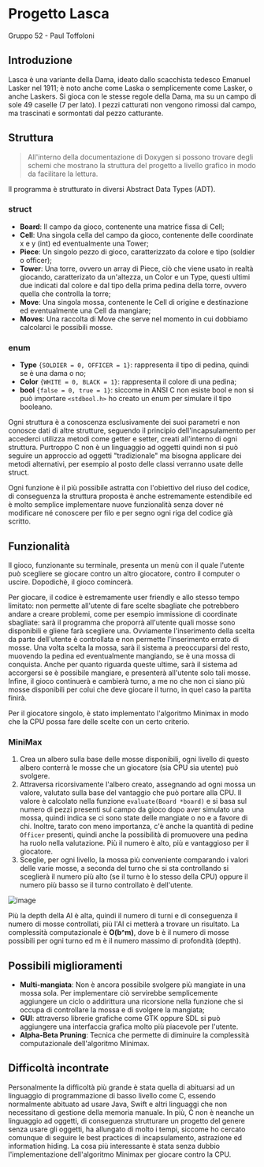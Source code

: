 # Progetto Lasca
Gruppo 52 - Paul Toffoloni

## Introduzione

Lasca è una variante della Dama, ideato dallo scacchista tedesco Emanuel Lasker nel 1911;
è noto anche come Laska o semplicemente come Lasker, o anche Laskers.
Si gioca con le stesse regole della Dama, ma su un campo di sole 49 caselle (7 per lato).
I pezzi catturati non vengono rimossi dal campo, ma trascinati e sormontati dal pezzo catturante.

## Struttura
> All'interno della documentazione di Doxygen si possono trovare degli schemi che mostrano
> la struttura del progetto a livello grafico in modo da facilitare la lettura.

Il programma è strutturato in diversi Abstract Data Types (ADT).
### struct
- **Board**: Il campo da gioco, contenente una matrice fissa di Cell;
- **Cell**: Una singola cella del campo da gioco, contenente delle coordinate x e y (int) ed eventualmente una Tower;
- **Piece**: Un singolo pezzo di gioco, caratterizzato da colore e tipo (soldier o officer);
- **Tower**: Una torre, ovvero un array di Piece, ciò che viene usato in realtà giocando, caratterizato da un'altezza,
  un Color e un Type, questi ultimi due indicati dal colore e dal tipo della prima pedina della torre,
  ovvero quella che controlla la torre;
- **Move**: Una singola mossa, contenente le Cell di origine e destinazione ed eventualmente una Cell da mangiare;
- **Moves**: Una raccolta di Move che serve nel momento in cui dobbiamo calcolarci le possibili mosse.

### enum
- **Type** `{SOLDIER = 0, OFFICER = 1}`: rappresenta il tipo di pedina, quindi se è una dama o no;
- **Color** `{WHITE = 0, BLACK = 1}`: rappresenta il colore di una pedina;
- **bool** `{false = 0, true = 1}`: siccome in ANSI C non esiste bool e non si può importare `<stdbool.h>`
  ho creato un enum per simulare il tipo booleano.

Ogni struttura è a conoscenza esclusivamente dei suoi parametri e non conosce dati di altre strutture,
seguendo il principio dell'incapsulamento per accederci utilizza metodi come getter e setter,
creati all'interno di ogni struttura. Purtroppo C non è un linguaggio ad oggetti quindi non si può seguire un approccio
ad oggetti "tradizionale" ma bisogna applicare dei metodi alternativi, per esempio al posto delle classi verranno usate
delle struct.

Ogni funzione è il più possibile astratta con l'obiettivo del riuso del codice, di conseguenza la struttura
proposta è anche estremamente estendibile ed è molto semplice implementare nuove funzionalità senza dover né
modificare né conoscere per filo e per segno ogni riga del codice già scritto.

## Funzionalità

Il gioco, funzionante su terminale, presenta un menù con il quale l'utente può scegliere
se giocare contro un altro giocatore, contro il computer o uscire. Dopodichè, il gioco comincerà.

Per giocare, il codice è estremamente user friendly e allo stesso tempo limitato: non permette all'utente di fare
scelte sbagliate che potrebbero andare a creare problemi, come per esempio immissione di coordinate sbagliate: sarà
il programma che proporrà all'utente quali mosse sono disponibili e gliene farà scegliere una. Ovviamente l'inserimento
della scelta da parte dell'utente è controllata e non permette l'inserimento errato di mosse.
Una volta scelta la mossa, sarà il sistema a preoccuparsi del resto, muovendo la pedina ed eventualmente
mangiando, se è una mossa di conquista. Anche per quanto riguarda queste ultime, sarà il sistema ad accorgersi
se è possibile mangiare, e presenterà all'utente solo tali mosse. Infine, il gioco continuerà e cambierà turno,
a me no che non ci siano più mosse disponibili per colui che deve giocare il turno, in quel caso la partita finirà.

Per il giocatore singolo, è stato implementato l'algoritmo Minimax in modo che la CPU possa fare delle scelte
con un certo criterio.

### MiniMax

1. Crea un albero sulla base delle mosse disponibili, ogni livello di questo albero conterrà le mosse che un
   giocatore (sia CPU sia utente) può svolgere.
2. Attraversa ricorsivamente l'albero creato, assegnando ad ogni mossa un valore, valutato sulla base del vantaggio
   che può portare alla CPU. Il valore è calcolato nella funzione `evaluate(Board *board)` e si basa sul numero di pezzi
   presenti sul campo da gioco dopo aver simulato una mossa, quindi indica se ci sono state delle mangiate o no
   e a favore di chi. Inoltre, tarato con meno importanza, c'è anche la quantità di pedine `Officer` presenti, quindi
   anche la possibilità di promuovere una pedina ha ruolo nella valutazione. Più il numero è alto, più e vantaggioso
   per il giocatore.
3. Sceglie, per ogni livello, la mossa più conveniente comparando i valori delle varie mosse, a seconda del turno che
   si sta controllando si sceglierà il numero più alto (se il turno è lo stesso della CPU) oppure il numero più basso se
   il turno controllato è dell'utente.

![image](https://upload.wikimedia.org/wikipedia/commons/thumb/6/6f/Minimax.svg/400px-Minimax.svg.png)

Più la depth della AI è alta, quindi il numero di turni e di conseguenza il numero di mosse controllati, più l'AI
ci metterà a trovare un risultato. La complessità computazionale è **O(b^m)**, dove b è il numero di mosse possibili
per ogni turno ed m è il numero massimo di profondità (depth).

## Possibili miglioramenti
- **Multi-mangiata**: Non è ancora possibile svolgere più mangiate in una mossa sola. Per implementare ciò servirebbe
  semplicemente aggiungere un ciclo o addirittura una ricorsione nella funzione che si occupa di controllare la mossa
  e di svolgere la mangiata;
- **GUI**: attraverso librerie grafiche come GTK oppure SDL si può aggiungere una interfaccia grafica molto più piacevole
  per l'utente.
- **Alpha-Beta Pruning**: Tecnica che permette di diminuire la complessità computazionale dell'algoritmo Minimax.

## Difficoltà incontrate
Personalmente la difficoltà più grande è stata quella di abituarsi ad un linguaggio di programmazione
di basso livello come C, essendo normalmente abituato ad usare Java, Swift e altri linguaggi che non necessitano di
gestione della memoria manuale. In più, C non è neanche un linguaggio ad oggetti, di conseguenza strutturare un progetto
del genere senza usare gli oggetti, ha allungato di molto i tempi, siccome ho cercato comunque
di seguire le best practices di incapsulamento, astrazione ed information hiding.
La cosa più interessante è stata senza dubbio l'implementazione dell'algoritmo Minimax per giocare contro la CPU.